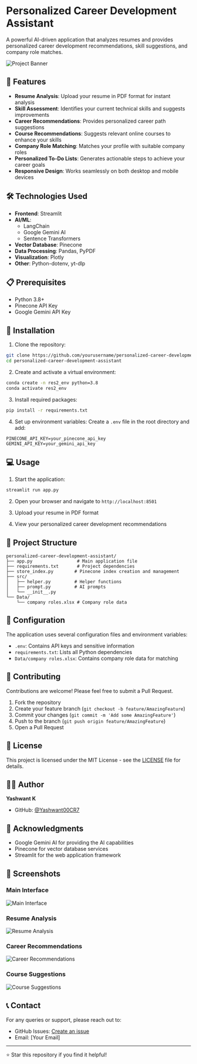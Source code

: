 # Personalized Career Development Assistant

A powerful AI-driven application that analyzes resumes and provides personalized career development recommendations, skill suggestions, and company role matches.

![Project Banner]()

## 🌟 Features

- **Resume Analysis**: Upload your resume in PDF format for instant analysis
- **Skill Assessment**: Identifies your current technical skills and suggests improvements
- **Career Recommendations**: Provides personalized career path suggestions
- **Course Recommendations**: Suggests relevant online courses to enhance your skills
- **Company Role Matching**: Matches your profile with suitable company roles
- **Personalized To-Do Lists**: Generates actionable steps to achieve your career goals
- **Responsive Design**: Works seamlessly on both desktop and mobile devices

## 🛠️ Technologies Used

- **Frontend**: Streamlit
- **AI/ML**: 
  - LangChain
  - Google Gemini AI
  - Sentence Transformers
- **Vector Database**: Pinecone
- **Data Processing**: Pandas, PyPDF
- **Visualization**: Plotly
- **Other**: Python-dotenv, yt-dlp

## 📋 Prerequisites

- Python 3.8+
- Pinecone API Key
- Google Gemini API Key

## 🚀 Installation

1. Clone the repository:
```bash
git clone https://github.com/yourusername/personalized-career-development-assistant.git
cd personalized-career-development-assistant
```

2. Create and activate a virtual environment:
```bash
conda create -n res2_env python=3.8
conda activate res2_env
```

3. Install required packages:
```bash
pip install -r requirements.txt
```

4. Set up environment variables:
Create a `.env` file in the root directory and add:
```
PINECONE_API_KEY=your_pinecone_api_key
GEMINI_API_KEY=your_gemini_api_key
```

## 💻 Usage

1. Start the application:
```bash
streamlit run app.py
```

2. Open your browser and navigate to `http://localhost:8501`

3. Upload your resume in PDF format

4. View your personalized career development recommendations

## 📁 Project Structure

```
personalized-career-development-assistant/
├── app.py                 # Main application file
├── requirements.txt       # Project dependencies
├── store_index.py        # Pinecone index creation and management
├── src/
│   ├── helper.py         # Helper functions
│   ├── prompt.py         # AI prompts
│   └── __init__.py
└── Data/
    └── company roles.xlsx # Company role data
```

## 🔧 Configuration

The application uses several configuration files and environment variables:

- `.env`: Contains API keys and sensitive information
- `requirements.txt`: Lists all Python dependencies
- `Data/company roles.xlsx`: Contains company role data for matching

## 🤝 Contributing

Contributions are welcome! Please feel free to submit a Pull Request.

1. Fork the repository
2. Create your feature branch (`git checkout -b feature/AmazingFeature`)
3. Commit your changes (`git commit -m 'Add some AmazingFeature'`)
4. Push to the branch (`git push origin feature/AmazingFeature`)
5. Open a Pull Request

## 📝 License

This project is licensed under the MIT License - see the [LICENSE](LICENSE) file for details.

## 👨‍💻 Author

**Yashwant K**
- GitHub: [@Yashwant00CR7](https://github.com/Yashwant00CR7)

## 🙏 Acknowledgments

- Google Gemini AI for providing the AI capabilities
- Pinecone for vector database services
- Streamlit for the web application framework

## 📸 Screenshots

### Main Interface
![Main Interface]()

### Resume Analysis
![Resume Analysis]()

### Career Recommendations
![Career Recommendations]()

### Course Suggestions
![Course Suggestions]()

## 📞 Contact

For any queries or support, please reach out to:
- GitHub Issues: [Create an issue](https://github.com/yourusername/personalized-career-development-assistant/issues)
- Email: [Your Email]

---

⭐ Star this repository if you find it helpful! 